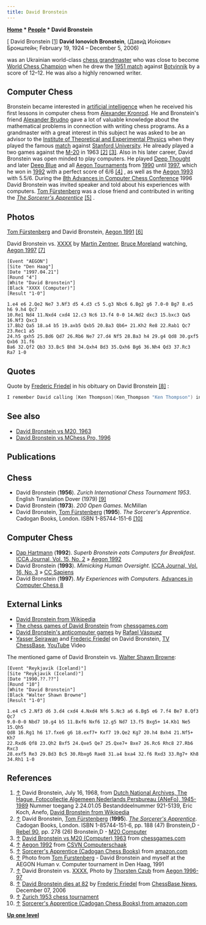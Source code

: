 ```yaml
---
title: David Bronstein
---
```

**[Home](Home "Home") * [People](People "People") * David Bronstein**

\[ David Bronstein <a id="cite-note-1" href="#cite-ref-1">[1]</a>
**David Ionovich Bronstein**, (Дави́д Ио́нович Бронште́йн; February 19, 1924 – December 5, 2006)

was an Ukrainian world-class [chess grandmaster](https://en.wikipedia.org/wiki/International_Grandmaster) who was close to become [World Chess Champion](https://en.wikipedia.org/wiki/World_Chess_Championship) when he drew the [1951 match](https://en.wikipedia.org/wiki/World_Chess_Championship_1951) against [Botvinnik](Mikhail_Botvinnik "Mikhail Botvinnik") by a score of 12–12. He was also a highly renowned writer.

## Computer Chess

Bronstein became interested in [artificial intelligence](Artificial_Intelligence "Artificial Intelligence") when he received his first lessons in computer chess from [Alexander Kronrod](Alexander_Kronrod "Alexander Kronrod"). He and Bronstein's friend [Alexander Brudno](Alexander_Brudno "Alexander Brudno") gave a lot of valuable knowledge about the mathematical problems in connection with writing chess programs. As a grandmaster with a great interest in this subject he was asked to be an advisor to the [Institute of Theoretical and Experimental Physics](Institute_of_Theoretical_and_Experimental_Physics "Institute of Theoretical and Experimental Physics") when they played the famous [match](Stanford-ITEP_Match "Stanford-ITEP Match") against [Stanford University](Stanford_University "Stanford University"). He already played a two games against the [M-20](M-20 "M-20") in 1963 <a id="cite-note-2" href="#cite-ref-2">[2]</a> <a id="cite-note-3" href="#cite-ref-3">[3]</a>. Also in his later career, David Bronstein was open minded to play computers. He played [Deep Thought](Deep_Thought "Deep Thought") and later [Deep Blue](Deep_Blue "Deep Blue") and all [Aegon Tournaments](Aegon_Tournaments "Aegon Tournaments") from [1990](Aegon_1990 "Aegon 1990") until [1997](Aegon_1997 "Aegon 1997"), which he won in [1992](Aegon_1992 "Aegon 1992") with a perfect score of 6/6 <a id="cite-note-4" href="#cite-ref-4">[4]</a> , as well as the [Aegon 1993](Aegon_1993 "Aegon 1993") with 5.5/6. During the [8th Advances in Computer Chess Conference](Advances_in_Computer_Chess_8 "Advances in Computer Chess 8") 1996 David Bronstein was invited speaker and told about his experiences with computers. [Tom Fürstenberg](Tom_F%C3%BCrstenberg "Tom Fürstenberg") was a close friend and contributed in writing the *[The Sorcerer's Apprentice](Tom_F%C3%BCrstenberg#TheSorcerersApprentice "Tom Fürstenberg")* <a id="cite-note-5" href="#cite-ref-5">[5]</a> .

## Photos

[](http://users.skynet.be/fidelity/furstenberg.html)
[Tom Fürstenberg](Tom_F%C3%BCrstenberg "Tom Fürstenberg") and David Bronstein, [Aegon 1991](Aegon_1991 "Aegon 1991") <a id="cite-note-6" href="#cite-ref-6">[6]</a>

[](http://www.thorstenczub.de/aegon.html)
David Bronstein vs. [XXXX](XXXX "XXXX") by [Martin Zentner](Martin_Zentner "Martin Zentner"), [Bruce Moreland](Bruce_Moreland "Bruce Moreland") watching, [Aegon 1997](Aegon_1997 "Aegon 1997") <a id="cite-note-7" href="#cite-ref-7">[7]</a>

```
[Event "AEGON"]
[Site "Den Haag"]
[Date "1997.04.21"]
[Round "4"]
[White "David Bronstein"]
[Black "XXXX (Computer)"]
[Result "1-0"]

1.e4 e6 2.Qe2 Ne7 3.Nf3 d5 4.d3 c5 5.g3 Nbc6 6.Bg2 g6 7.0-0 Bg7 8.e5 h6 9.h4 Qc7 
10.Re1 Nd4 11.Nxd4 cxd4 12.c3 Nc6 13.f4 0-0 14.Nd2 dxc3 15.bxc3 Qa5 16.Nf3 Qxc3 
17.Bb2 Qa5 18.a4 b5 19.axb5 Qxb5 20.Ba3 Qb6+ 21.Kh2 Re8 22.Rab1 Qc7 23.Rec1 a5 
24.h5 gxh5 25.Bd6 Qd7 26.Rb6 Ne7 27.d4 Nf5 28.Ba3 h4 29.g4 Qd8 30.gxf5 Qxb6 31.f6
Ba6 32.Qf2 Qb3 33.Bc5 Bh8 34.Qxh4 Bd3 35.Qxh6 Bg6 36.Nh4 Qd3 37.Rc3 Ra7 1-0

```

## Quotes

Quote by [Frederic Friedel](Frederic_Friedel "Frederic Friedel") in his obituary on David Bronstein <a id="cite-note-8" href="#cite-ref-8">[8]</a> :

```C++
I remember David calling [Ken Thompson](Ken_Thompson "Ken Thompson") in [New Jersey](https://en.wikipedia.org/wiki/New_Jersey) once, asking him if the computer scientist could analyse a position with the [endgame databases](Thompson%27s_Databases "Thompson's Databases") Ken had just created. Then he started dictating the position, with Ken desperately calling "stop" at six pieces. Bronstein's example contained about eleven, including pawns, which make the position even more difficult. Ken said something like: "Sorry, we can't do that. Maybe in a thousand years, but not at the current time." 

```

## See also

- [David Bronstein vs M20, 1963](M-20#Bronstein_M20 "M-20")
- [David Bronstein vs MChess Pro, 1996](Advances_in_Computer_Chess_8#Games "Advances in Computer Chess 8")

## Publications

## Chess

- David Bronstein (**1956**). *Zurich International Chess Tournament 1953*. English Translation Dover (1979) <a id="cite-note-9" href="#cite-ref-9">[9]</a>
- David Bronstein (**1973**). *200 Open Games*. McMillan
- David Bronstein, [Tom Fürstenberg](Tom_F%C3%BCrstenberg "Tom Fürstenberg") (**1995**). *The Sorcerer's Apprentice*. Cadogan Books, London. ISBN 1-85744-151-6 <a id="cite-note-10" href="#cite-ref-10">[10]</a>

## [](https://www.amazon.com/Sorcerers-Apprentice-Cadogan-Chess-Books/dp/1857441516) Computer Chess

- [Dap Hartmann](Dap_Hartmann "Dap Hartmann") (**1992**). *Superb Bronstein eats Computers for Breakfast*. [ICCA Journal, Vol. 15, No. 2](ICGA_Journal#15_2 "ICGA Journal") » [Aegon 1992](Aegon_1992 "Aegon 1992")
- David Bronstein (**1993**). *Mimicking Human Oversight*. [ICCA Journal, Vol. 16, No. 3](ICGA_Journal#16_3 "ICGA Journal") » [CC Sapiens](CC_Sapiens "CC Sapiens")
- David Bronstein (**1997**). *My Experiences with Computers.* [Advances in Computer Chess 8](Advances_in_Computer_Chess_8 "Advances in Computer Chess 8")

## External Links

- [David Bronstein from Wikipedia](https://en.wikipedia.org/wiki/David_Bronstein)
- [The chess games of David Bronstein](http://www.chessgames.com/perl/chessplayer?pid=16521) from [chessgames.com](http://www.chessgames.com/index.html)
- [David Bronstein's anticomputer games](http://www.angelfire.com/on/anticomputer/bronst.html) by [Rafael Vásquez](index.php?title=Rafael_V%C3%A1squez&action=edit&redlink=1 "Rafael Vásquez (page does not exist)")
- [Yasser Seirawan](https://en.wikipedia.org/wiki/Yasser_Seirawan) and [Frederic Friedel](Frederic_Friedel "Frederic Friedel") on David Bronstein, [TV ChessBase](ChessBase "ChessBase"), [YouTube](https://en.wikipedia.org/wiki/YouTube) Video

The mentioned game of David Bronstein vs. [Walter Shawn Browne](https://en.wikipedia.org/wiki/Walter_Browne):

```
[Event "Reykjavik (Iceland)"]
[Site "Reykjavik (Iceland)"]
[Date "1990.??.??"]
[Round "10"]
[White "David Bronstein"]
[Black "Walter Shawn Browne"]
[Result "1-0"]

1.e4 c5 2.Nf3 d6 3.d4 cxd4 4.Nxd4 Nf6 5.Nc3 a6 6.Bg5 e6 7.f4 Be7 8.Qf3 Qc7
9.0-0-0 Nbd7 10.g4 b5 11.Bxf6 Nxf6 12.g5 Nd7 13.f5 Bxg5+ 14.Kb1 Ne5 15.Qh5 
Qd8 16.Rg1 h6 17.fxe6 g6 18.exf7+ Kxf7 19.Qe2 Kg7 20.h4 Bxh4 21.Nf5+ Kh7
22.Rxd6 Qf8 23.Qh2 Bxf5 24.Qxe5 Qe7 25.Qxe7+ Bxe7 26.Rc6 Rhc8 27.Rb6 Rxc3
28.exf5 Re3 29.Bd3 Bc5 30.Rbxg6 Rae8 31.a4 bxa4 32.f6 Rxd3 33.Rg7+ Kh8 
34.Rh1 1-0

```

## References

1. <a id="cite-ref-1" href="#cite-note-1">↑</a> David Bronstein, July 16, 1968, from [Dutch National Archives, The Hague, Fotocollectie Algemeen Nederlands Persbureau (ANeFo), 1945-1989](http://www.gahetna.nl/over-ons/open-data) Nummer toegang 2.24.01.05 Bestanddeelnummer 921-5139, Eric Koch, Anefo, [David Bronstein from Wikipedia](https://en.wikipedia.org/wiki/David_Bronstein)
1. <a id="cite-ref-2" href="#cite-note-2">↑</a> David Bronstein, [Tom Fürstenberg](Tom_F%C3%BCrstenberg "Tom Fürstenberg") (**1995**). *[The Sorcerer's Apprentice](Tom_F%C3%BCrstenberg#TheSorcerersApprentice "Tom Fürstenberg")*. Cadogan Books, London. ISBN 1-85744-151-6, pp. 188 (47) Bronstein,D - [Rebel 90](Rebel "Rebel"), pp. 278 (26) Bronstein,D - [M20 Computer](ITEP_Chess_Program "ITEP Chess Program")
1. <a id="cite-ref-3" href="#cite-note-3">↑</a> [David Bronstein vs M20 (Computer) 1963](http://www.chessgames.com/perl/chessgame?gid=1238081) from [chessgames.com](http://www.chessgames.com/index.html)
1. <a id="cite-ref-4" href="#cite-note-4">↑</a> [Aegon 1992](http://www.csvn.nl/index.php?option=com_content&task=view&id=118&Itemid=50) from [CSVN Computerschaak](CSVN "CSVN")
1. <a id="cite-ref-5" href="#cite-note-5">↑</a> [Sorcerer's Apprentice (Cadogan Chess Books)](http://www.amazon.com/exec/obidos/tg/detail/-/1857441516/104-6193618-9046309?vi=glance) from [amazon.com](http://www.amazon.com/)
1. <a id="cite-ref-6" href="#cite-note-6">↑</a> Photo from [Tom Furstenberg](http://users.skynet.be/fidelity/furstenberg.html) - David Bronstein and myself at the AEGON Human v. Computer tournament in Den Haag, 1991
1. <a id="cite-ref-7" href="#cite-note-7">↑</a> David Bronstein vs. [XXXX](XXXX "XXXX"), Photo by [Thorsten Czub](Thorsten_Czub "Thorsten Czub") from [Aegon 1996-97](http://www.thorstenczub.de/aegon.html)
1. <a id="cite-ref-8" href="#cite-note-8">↑</a> [David Bronstein dies at 82](http://www.chessbase.com/newsdetail.asp?newsid=3525) by [Frederic Friedel](Frederic_Friedel "Frederic Friedel") from [ChessBase News](ChessBase "ChessBase"), December 07, 2006
1. <a id="cite-ref-9" href="#cite-note-9">↑</a> [Zurich 1953 chess tournament](https://en.wikipedia.org/wiki/Zurich_1953_chess_tournament)
1. <a id="cite-ref-10" href="#cite-note-10">↑</a> [Sorcerer's Apprentice (Cadogan Chess Books) from amazon.com](https://www.amazon.com/Sorcerers-Apprentice-Cadogan-Chess-Books/dp/1857441516)

**[Up one level](People "People")**

